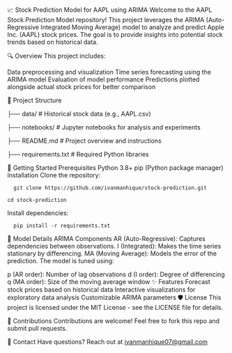 📈 Stock Prediction Model for AAPL using ARIMA
Welcome to the AAPL Stock Prediction Model repository! This project leverages the ARIMA (Auto-Regressive Integrated Moving Average) model to analyze and predict Apple Inc. (AAPL) stock prices. The goal is to provide insights into potential stock trends based on historical data.

🔍 Overview
This project includes:

Data preprocessing and visualization
Time series forecasting using the ARIMA model
Evaluation of model performance
Predictions plotted alongside actual stock prices for better comparison

📁 Project Structure

├── data/                 # Historical stock data (e.g., AAPL.csv)

├── notebooks/            # Jupyter notebooks for analysis and experiments

├── README.md             # Project overview and instructions

├── requirements.txt      # Required Python libraries


🚀 Getting Started
Prerequisites
Python 3.8+
pip (Python package manager)
Installation
Clone the repository:
````
  git clone https://github.com/ivanmanhique/stock-prediction.git
````
````
cd stock-prediction
````
Install dependencies:
````
  pip install -r requirements.txt
  ````
🧠 Model Details
ARIMA Components
AR (Auto-Regressive): Captures dependencies between observations.
I (Integrated): Makes the time series stationary by differencing.
MA (Moving Average): Models the error of the prediction.
The model is tuned using:

p (AR order): Number of lag observations
d (I order): Degree of differencing
q (MA order): Size of the moving average window
✨ Features
Forecast stock prices based on historical data
Interactive visualizations for exploratory data analysis
Customizable ARIMA parameters
🛡 License
This project is licensed under the MIT License - see the LICENSE file for details.

🙌 Contributions
Contributions are welcome! Feel free to fork this repo and submit pull requests.

📧 Contact
Have questions? Reach out at ivanmanhique07@gmail.com

